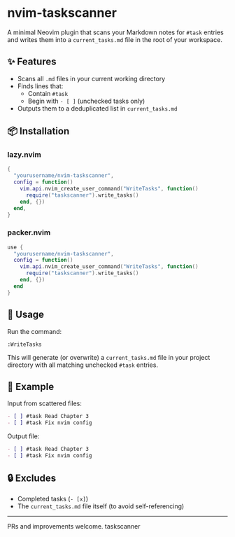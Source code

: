 # nvim-taskscanner

A minimal Neovim plugin that scans your Markdown notes for `#task` entries and writes them into a `current_tasks.md` file in the root of your workspace.

## ✨ Features
- Scans all `.md` files in your current working directory
- Finds lines that:
  - Contain `#task`
  - Begin with `- [ ]` (unchecked tasks only)
- Outputs them to a deduplicated list in `current_tasks.md`

## 📦 Installation

### lazy.nvim
```lua
{
  "yourusername/nvim-taskscanner",
  config = function()
    vim.api.nvim_create_user_command("WriteTasks", function()
      require("taskscanner").write_tasks()
    end, {})
  end,
}
```

### packer.nvim
```lua
use {
  "yourusername/nvim-taskscanner",
  config = function()
    vim.api.nvim_create_user_command("WriteTasks", function()
      require("taskscanner").write_tasks()
    end, {})
  end
}
```

## 🧠 Usage
Run the command:

```vim
:WriteTasks
```

This will generate (or overwrite) a `current_tasks.md` file in your project directory with all matching unchecked `#task` entries.

## 📁 Example
Input from scattered files:
```markdown
- [ ] #task Read Chapter 3
- [ ] #task Fix nvim config
```

Output file:
```markdown
- [ ] #task Read Chapter 3
- [ ] #task Fix nvim config
```

## 🔒 Excludes
- Completed tasks (`- [x]`)
- The `current_tasks.md` file itself (to avoid self-referencing)

---
PRs and improvements welcome. taskscanner
